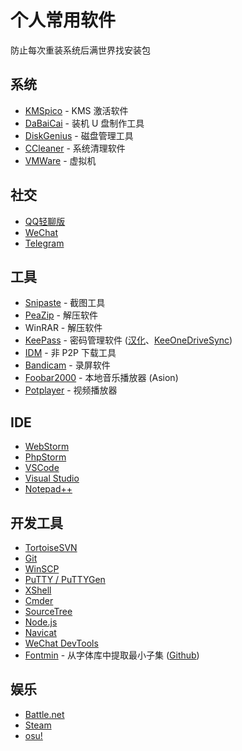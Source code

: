 # 个人常用软件

防止每次重装系统后满世界找安装包


## 系统

+ [KMSpico](http://kmspico.esy.es/) - KMS 激活软件
+ [DaBaiCai](http://www.bigbaicai.com/download/) - 装机 U 盘制作工具
+ [DiskGenius](http://www.diskgenius.cn/download.php) - 磁盘管理工具
+ [CCleaner](https://www.piriform.com/download) - 系统清理软件
+ [VMWare](http://www.vmware.com/cn/products/workstation/workstation-evaluation.html) - 虚拟机


## 社交

+ [QQ轻聊版](http://im.qq.com/lightqq/)
+ [WeChat](https://pc.weixin.qq.com/)
+ [Telegram](https://desktop.telegram.org/)


## 工具

+ [Snipaste](https://zh.snipaste.com/) - 截图工具
+ [PeaZip](http://www.peazip.org/peazip-portable.html) - 解压软件
+ WinRAR - 解压软件
+ [KeePass](http://keepass.info/download.html) - 密码管理软件 ([汉化](http://keepass.info/translations.html)、[KeeOneDriveSync](https://github.com/KoenZomers/KeePassOneDriveSync))
+ [IDM](http://tieba.baidu.com/f?kw=idm) - 非 P2P 下载工具
+ [Bandicam](https://www.bandicam.com/downloads/) - 录屏软件
+ [Foobar2000](http://pan.baidu.com/s/1i5fP0xR) - 本地音乐播放器 (Asion)
+ [Potplayer](http://www.potplayer.org/) - 视频播放器


## IDE

+ [WebStorm](https://www.jetbrains.com/webstorm/)
+ [PhpStorm](https://www.jetbrains.com/phpstorm/)
+ [VSCode](https://code.visualstudio.com/)
+ [Visual Studio](http://msdn.itellyou.cn/?lang=zh-cn)
+ [Notepad++](https://notepad-plus-plus.org/download/)


## 开发工具


+ [TortoiseSVN](https://tortoisesvn.net/downloads.html)
+ [Git](https://git-scm.com/downloads)
+ [WinSCP](https://winscp.net/eng/download.php)
+ [PuTTY / PuTTYGen](http://www.chiark.greenend.org.uk/~sgtatham/putty/latest.html)
+ [XShell](https://www.portablesoft.org/xshell/)
+ [Cmder](http://cmder.net/)
+ [SourceTree](https://www.sourcetreeapp.com/)
+ [Node.js](https://nodejs.org/en/download/)
+ [Navicat](https://www.navicat.com/download/navicat-premium)
+ [WeChat DevTools](https://mp.weixin.qq.com/wiki/10/e5f772f4521da17fa0d7304f68b97d7e.html)
+ [Fontmin](http://ecomfe.github.io/fontmin/#app) - 从字体库中提取最小子集 ([Github](https://github.com/ecomfe/fontmin))


## 娱乐

+ [Battle.net](http://tw.battle.net/zh/)
+ [Steam](http://store.steampowered.com/)
+ [osu!](https://osu.ppy.sh/)